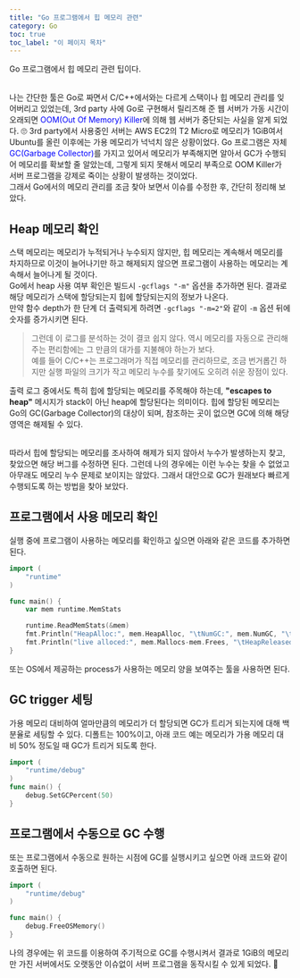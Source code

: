 ```yaml
---
title: "Go 프로그램에서 힙 메모리 관련"
category: Go
toc: true
toc_label: "이 페이지 목차"
---
```


Go 프로그램에서 힙 메모리 관련 팁이다.

<br>
나는 간단한 툴은 Go로 짜면서 C/C++에서와는 다르게 스택이나 힙 메모리 관리를 잊어버리고 있었는데, 3rd party 사에 Go로 구현해서 릴리즈해 준 웹 서버가 가동 시간이 오래되면 <font color=blue>OOM(Out Of Memory) Killer</font>에 의해 웹 서버가 중단되는 사실을 알게 되었다. 🙄  
3rd party에서 사용중인 서버는 AWS EC2의 T2 Micro로 메모리가 1GiB여서 Ubuntu를 올린 이후에는 가용 메모리가 넉넉치 않은 상황이었다.  
Go 프로그램은 자체 <font color=blue>GC(Garbage Collector)</font>를 가지고 있어서 메모리가 부족해지면 알아서 GC가 수행되어 메모리를 확보할 줄 알았는데, 그렇게 되지 못해서 메모리 부족으로 OOM Killer가 서버 프로그램을 강제로 죽이는 상황이 발생하는 것이었다.

<br>
그래서 Go에서의 메모리 관리를 조금 찾아 보면서 이슈를 수정한 후, 간단히 정리해 보았다.

## Heap 메모리 확인
스택 메모리는 메모리가 누적되거나 누수되지 않지만, 힙 메모리는 계속해서 메모리를 차지하므로 이것이 늘어나기만 하고 해제되지 않으면 프로그램이 사용하는 메모리는 계속해서 늘어나게 될 것이다.  
Go에서 heap 사용 여부 확인은 빌드시 `-gcflags "-m"` 옵션을 추가하면 된다. 결과로 해당 메모리가 스택에 할당되는지 힙에 할당되는지의 정보가 나온다.  
만약 함수 depth가 한 단계 더 출력되게 하려면 `-gcflags "-m=2"`와 같이 `-m` 옵션 뒤에 숫자를 증가시키면 된다.
> 그런데 이 로그를 분석하는 것이 결코 쉽지 않다. 역시 메모리를 자동으로 관리해 주는 편리함에는 그 만큼의 대가를 지불해야 하는가 보다.  
> 예를 들어 C/C++는 프로그래머가 직접 메모리를 관리하므로, 조금 번거롭긴 하지만 실행 파일의 크기가 작고 메모리 누수를 찾기에도 오히려 쉬운 장점이 있다.

출력 로그 중에서도 특히 힙에 할당되는 메모리를 주목해야 하는데, **"escapes to heap"** 메시지가 stack이 아닌 heap에 할당된다는 의미이다. 힙에 할당된 메모리는 Go의 GC(Garbage Collector)의 대상이 되며, 참조하는 곳이 없으면 GC에 의해 해당 영역은 해제될 수 있다.

<br>
따라서 힙에 할당되는 메모리를 조사하여 해제가 되지 않아서 누수가 발생하는지 찾고, 찾았으면 해당 버그를 수정하면 된다. 그런데 나의 경우에는 이런 누수는 찾을 수 없었고 아무래도 메모리 누수 문제로 보이지는 않았다.  
그래서 대안으로 GC가 원래보다 빠르게 수행되도록 하는 방법을 찾아 보았다.


## 프로그램에서 사용 메모리 확인
실행 중에 프로그램이 사용하는 메모리를 확인하고 싶으면 아래와 같은 코드를 추가하면 된다.
```go
import (
    "runtime"
)

func main() {
    var mem runtime.MemStats

    runtime.ReadMemStats(&mem)
    fmt.Println("HeapAlloc:", mem.HeapAlloc, "\tNumGC:", mem.NumGC, "\tMallocs:", mem.Mallocs, "\tFrees:", mem.Frees)
    fmt.Println("live alloced:", mem.Mallocs-mem.Frees, "\tHeapReleased:", mem.HeapReleased)
}
```

또는 OS에서 제공하는 process가 사용하는 메모리 양을 보여주는 툴을 사용하면 된다.

## GC trigger 세팅
가용 메모리 대비하여 얼마만큼의 메모리가 더 할당되면 GC가 트리거 되는지에 대해 백분율로 세팅할 수 있다. 디폴트는 100%이고, 아래 코드 예는 메모리가 가용 메모리 대비 50% 정도일 때 GC가 트리거 되도록 한다.
```go
import (
    "runtime/debug"
)
func main() {
    debug.SetGCPercent(50)
}
```

## 프로그램에서 수동으로 GC 수행
또는 프로그램에서 수동으로 원하는 시점에 GC를 실행시키고 싶으면 아래 코드와 같이 호출하면 된다.
```go
import (
    "runtime/debug"
)

func main() {
    debug.FreeOSMemory()
}
```

나의 경우에는 위 코드를 이용하여 주기적으로 GC를 수행시켜서 결과로 1GiB의 메모리만 가진 서버에서도 오랫동안 이슈없이 서버 프로그램을 동작시킬 수 있게 되었다. 🍺
